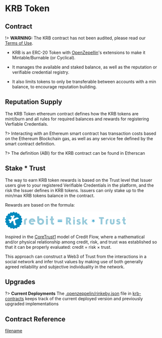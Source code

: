 # KRB Token

## Contract

!> **WARNING:** The KRB contract has not been audited, please read our [Terms of Use](http://krebit.id/#/terms).

- KRB is an ERC-20 Token with [OpenZepellin](https://openzeppelin.com/contracts/)'s extensions to make it Mintable/Burnable (or Cyclical).

- It manages the available and staked balance, as well as the reputation or verifiable credential registry.

- It also limits tokens to only be transferable between accounts with a min balance, to encourage reputation building.

## Reputation Supply

The KRB Token ethereum contract defines how the KRB tokens are mint/burn and all rules for required balances and rewards for registering Verfiable Credentials.

?> Interacting with an Ethereum smart contract has transaction costs based on the Ethereum Blockchain gas, as well as any service fee defined by the smart contract definition.

?> The definition (ABI) for the KRB contract can be found in Etherscan

## Stake \* Trust

The way to earn KRB token rewards is based on the Trust level that Issuer users give to your registered Verifiable Credentials in the platform, and the risk the Issuer defines in KRB tokens. Issuers can only stake up to the min/max KRB tokens balance in the contract.

Rewards are based on the formula:

![krebit-formula-blue](/img/krebit-formula-blue.png ":size=30%")

Inspired in the [CoreTrust1](https://dl.acm.org/doi/10.1145/2389176.2389208) model of Credit Flow, where a mathematical and/or physical relationship among credit, risk, and trust was established so that it can be properly evaluated: credit = risk × trust.

This approach can construct a Web3 of Trust from the interactions in a social network and infer trust values by making use of both generally agreed reliability and subjective individuality in the network.

## Upgrades

?> **Current Deployments** The [.openzeppelin/rinkeby.json](https://github.com/KrebitDAO/krb-contracts/blob/main/.openzeppelin/rinkeby.json) file in [krb-contracts](https://github.com/KrebitDAO/krb-contracts) keeps track of the current deployed version and previously upgraded implementations

## Contract Reference

[filename](_krbToken.md ":include")
